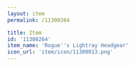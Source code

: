```yaml
---
layout: item
permalink: /11300264

title: Item
id: '11300264'
item_name: 'Rogue''s Lightray Headgear'
icon_url: 'item/icon/11300013.png'
---
```

